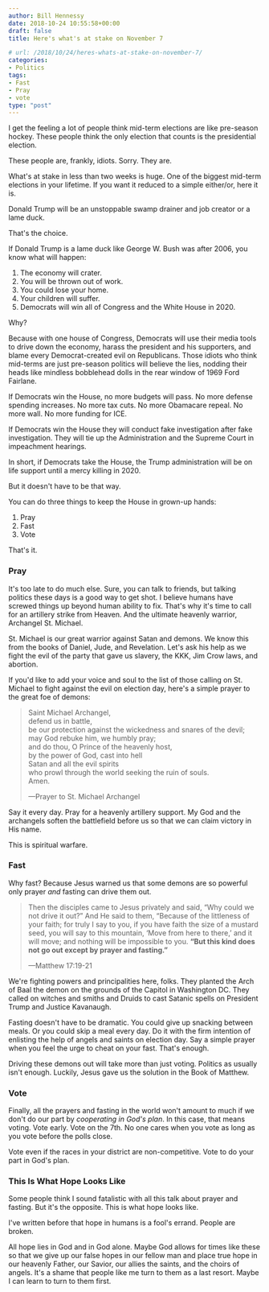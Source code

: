 ```yaml
---
author: Bill Hennessy
date: 2018-10-24 10:55:58+00:00
draft: false
title: Here's what's at stake on November 7

# url: /2018/10/24/heres-whats-at-stake-on-november-7/
categories:
- Politics
tags:
- Fast
- Pray
- vote
type: "post"
---
```





I get the feeling a lot of people think mid-term elections are like pre-season hockey. These people think the only election that counts is the presidential election.







These people are, frankly, idiots. Sorry. They are.







What's at stake in less than two weeks is huge. One of the biggest mid-term elections in your lifetime. If you want it reduced to a simple either/or, here it is.







Donald Trump will be an unstoppable swamp drainer and job creator or a lame duck.







That's the choice.







If Donald Trump is a lame duck like George W. Bush was after 2006, you know what will happen:





  1. The economy will crater.  
  2. You will be thrown out of work.  
  3. You could lose your home.   
  4. Your children will suffer.   
  5. Democrats will win all of Congress and the White House in 2020.





Why?







Because with one house of Congress, Democrats will use their media tools to drive down the economy, harass the president and his supporters, and blame every Democrat-created evil on Republicans. Those idiots who think mid-terms are just pre-season politics will believe the lies, nodding their heads like mindless bobblehead dolls in the rear window of 1969 Ford Fairlane.







If Democrats win the House, no more budgets will pass. No more defense spending increases. No more tax cuts. No more Obamacare repeal. No more wall. No more funding for ICE.







If Democrats win the House they will conduct fake investigation after fake investigation. They will tie up the Administration and the Supreme Court in impeachment hearings.







In short, if Democrats take the House, the Trump administration will be on life support until a mercy killing in 2020.







But it doesn't have to be that way.







You can do three things to keep the House in grown-up hands:





  1. Pray  
  2. Fast  
  3. Vote





That's it.







### Pray







It's too late to do much else. Sure, you can talk to friends, but talking politics these days is a good way to get shot. I believe humans have screwed things up beyond human ability to fix. That's why it's time to call for an artillery strike from Heaven. And the ultimate heavenly warrior, Archangel St. Michael.







St. Michael is our great warrior against Satan and demons. We know this from the books of Daniel, Jude, and Revelation. Let's ask his help as we fight the evil of the party that gave us slavery, the KKK, Jim Crow laws, and abortion.







If you'd like to add your voice and soul to the list of those calling on St. Michael to fight against the evil on election day, here's a simple prayer to the great foe of demons:







> Saint Michael Archangel,  
defend us in battle,  
be our protection against the wickedness and snares of the devil;  
may God rebuke him, we humbly pray;  
and do thou, O Prince of the heavenly host,  
by the power of God, cast into hell  
Satan and all the evil spirits  
who prowl through the world seeking the ruin of souls.  
Amen.
> 
> —Prayer to St. Michael Archangel







Say it every day. Pray for a heavenly artillery support. My God and the archangels soften the battlefield before us so that we can claim victory in His name.







This is spiritual warfare.







### Fast







Why fast? Because Jesus warned us that some demons are so powerful only prayer *and* fasting can drive them out.







> Then the disciples came to Jesus privately and said, “Why could we not drive it out?” And He said to them, “Because of the littleness of your faith; for truly I say to you, if you have faith the size of a mustard seed, you will say to this mountain, ‘Move from here to there,’ and it will move; and nothing will be impossible to you. **“But this kind does not go out except by prayer and fasting.”**
> 
> —Matthew 17:19-21







We're fighting powers and principalities here, folks. They planted the Arch of Baal the demon on the grounds of the Capitol in Washington DC. They called on witches and smiths and Druids to cast Satanic spells on President Trump and Justice Kavanaugh.







Fasting doesn't have to be dramatic. You could give up snacking between meals. Or you could skip a meal every day. Do it with the firm intention of enlisting the help of angels and saints on election day. Say a simple prayer when you feel the urge to cheat on your fast. That's enough. 







Driving these demons out will take more than just voting. Politics as usually isn't enough. Luckily, Jesus gave us the solution in the Book of Matthew.







### Vote







Finally, all the prayers and fasting in the world won't amount to much if we don't do our part by *cooperating in God's plan*. In this case, that means voting. Vote early. Vote on the 7th. No one cares when you vote as long as you vote before the polls close.







Vote even if the races in your district are non-competitive. Vote to do your part in God's plan.







### This Is What Hope Looks Like







Some people think I sound fatalistic with all this talk about prayer and fasting. But it's the opposite. This is what hope looks like.







I've written before that hope in humans is a fool's errand. People are broken.







All hope lies in God and in God alone. Maybe God allows for times like these so that we give up our false hopes in our fellow man and place true hope in our heavenly Father, our Savior, our allies the saints, and the choirs of angels. It's a shame that people like me turn to them as a last resort. Maybe I can learn to turn to them first.









